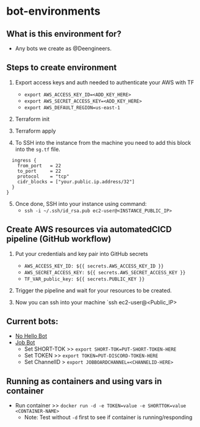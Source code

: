 # bot-environments

## What is this environment for?

- Any bots we create as @Deengineers.

## Steps to create environment

1. Export access keys and auth needed to authenticate your AWS with TF
    - `export AWS_ACCESS_KEY_ID=<ADD_KEY_HERE>`
    - `export AWS_SECRET_ACCESS_KEY=<ADD_KEY_HERE>`
    - `export AWS_DEFAULT_REGION=us-east-1`

2. Terraform init

3. Terraform apply

4. To SSH into the instance from the machine you need to add this block into the `sg.tf` file.

```
  ingress {
    from_port   = 22
    to_port     = 22
    protocol    = "tcp"
    cidr_blocks = ["your.public.ip.address/32"]
  }
}
```

5. Once done, SSH into your instance using command:
    - `ssh -i ~/.ssh/id_rsa.pub ec2-user@<INSTANCE_PUBLIC_IP>`


## Create AWS resources via automatedCICD pipeline (GitHub workflow)

1. Put your credentials and key pair into GitHub secrets
    - `AWS_ACCESS_KEY_ID: ${{ secrets.AWS_ACCESS_KEY_ID }}`
    - `AWS_SECRET_ACCESS_KEY: ${{ secrets.AWS_SECRET_ACCESS_KEY }}`
    - `TF_VAR_public_key: ${{ secrets.PUBLIC_KEY }}`

2. Trigger the pipeline and wait for your resources to be created. 

3. Now you can ssh into your machine `ssh ec2-user@<Public_IP>

## Current bots:

- [No Hello Bot](https://github.com/Deengineers/no-hello-bot)
- [Job Bot](https://github.com/Deengineers/discord-job-bot)
    - Set SHORT-TOK >> `export SHORT-TOK=PUT-SHORT-TOKEN-HERE`
    - Set TOKEN >> `export TOKEN=PUT-DISCORD-TOKEN-HERE`
    - Set ChannelID > `export JOBBOARDCHANNEL=<CHANNELID-HERE>`

## Running as containers and using vars in container

- Run container >> `docker run -d -e TOKEN=value -e SHORTTOK=value <CONTAINER-NAME>` 
    - Note: Test without `-d` first to see if container is running/responding
